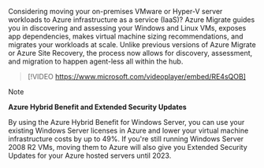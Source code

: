 Considering moving your on-premises VMware or Hyper-V server workloads to Azure infrastructure as a service (IaaS)? Azure Migrate guides you in discovering and assessing your Windows and Linux VMs, exposes app dependencies, makes virtual machine sizing recommendations, and migrates your workloads at scale. Unlike previous versions of Azure Migrate or Azure Site Recovery, the process now allows for discovery, assessment, and migration to happen agent-less all within the hub.

>
> [!VIDEO https://www.microsoft.com/videoplayer/embed/RE4sQOB]

> [!NOTE]
> **Azure Hybrid Benefit and Extended Security Updates**
>
> By using the Azure Hybrid Benefit for Windows Server, you can use your existing Windows Server licenses in Azure and lower your virtual machine infrastructure costs by up to 49%. If you're still running Windows Server 2008 R2 VMs, moving them to Azure will also give you Extended Security Updates for your Azure hosted servers until 2023.
